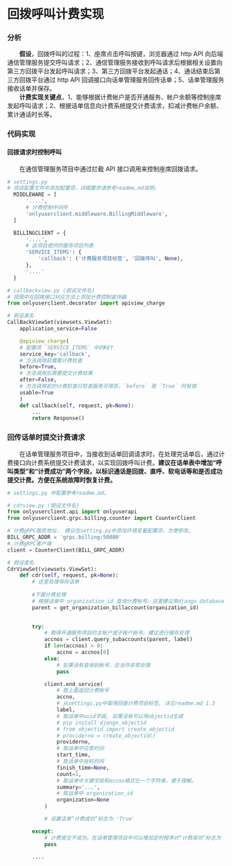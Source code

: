 # 回拨呼叫计费实现
### 分析
&emsp;&emsp;**假设**，回拨呼叫的过程：1、座席点击呼叫按键，浏览器通过 http API 向后端通信管理服务提交呼叫请求；2、通信管理服务接收到呼叫请求后根据相关设置向第三方回拨平台发起呼叫请求；3、第三方回拨平台发起通话；4、通话结束后第三方回拨平台通过 http API 回调接口向话单管理服务回传话单；5、话单管理服务接收话单并保存。    
&emsp;&emsp;**计费实现关键点**，1、能够根据计费帐户是否开通服务、帐户余额等控制座席发起呼叫请求；2、根据话单信息向计费系统提交计费请求，扣减计费帐户余额、累计通话时长等。    
### 代码实现
#### 回拨请求时控制呼叫
&emsp;&emsp;在通信管理服务项目中通过拦截 API 接口调用来控制座席回拨请求。     
```python
# settings.py
# 项目配置文件中添加配置项，详细要求请参考readme.md说明。
  MIDDLEWARE = [
      '....',
      # 计费控制中间件
      'onlyuserclient.middleware.BillingMiddleware',
  ]  

  BILLINGCLIENT = {
      '....',
      # 此项目提供的服务项目列表
      'SERVICE_ITEMS': {
          'callback': ('计费服务项目标签', '回拨呼叫', None),
      },
      '....'
  }

```
```python
# callbackview.py (假设文件名)
# 视图中在回拨接口对应方法上添加计费控制装饰器
from onlyuserclient.decorator import apiview_charge

# 假设类名
CallBackViewSet(viewsets.ViewSet):
    application_service=False

    @apiview_charge(
    # 配置项 `SERVICE_ITEMS` 中的KEY
    service_key='callback',
    # 方法调用前需要计费检查
    before=True,
    # 方法调用后需要提交计费结果
    after=False,
    # 方法调用前的计费检查只检查服务可用否，`before` 是 `True` 时有效
    usable=True
    )
    def callback(self, request, pk=None):
        ...
        return Response()

```
### 回传话单时提交计费请求    
&emsp;&emsp;在话单管理服务项目中，当接收到话单回调请求时，在处理完话单后，通过计费接口向计费系统提交计费请求，以实现回拨呼叫计费。**建议在话单表中增加“呼叫类型”和“计费成功”两个字段，以标识通话是回拨、直呼、软电话等和是否成功提交计费。方便在系统故障时恢复计费。**
```python
# settings.py 中配置参考readme.md。

# cdrview.py (假设文件名)
from onlyuserclient.api import onlyuserapi
from onlyuserclient.grpc.billing.counter import CounterClient

# 计费gRPC服务地址， 建议在setting.py中添加环境变量配置项，方便修改。
BILL_GRPC_ADDR = 'grpc.billing:50080'
# 计费gRPC客户端
client = CounterClient(BILL_GRPC_ADDR)

# 假设类名
CdrViewSet(viewsets.ViewSet):
    def cdr(self, request, pk=None):
        # 这里处理保存话单
        
        #下面计费处理
        # 根据话单中 organization_id 查询计费帐号。这里建议用django database cache 缓存计费帐号，可以大幅减少重复调用，但要控制好TTL，减少计费帐号绑定修改后计费错误，建议60秒。
        parent = get_organization_billaccount(organization_id)
  

        try:
            # 取得开通服务项目的主帐户或子帐户帐号。建议进行缓存处理
            accnos = client.query_subaccounts(parent, label)
            if len(accnos) > 0:
                accno = accnos[0]
            else:
                # 如果没有查询到帐号，应当作异常处理
                pass

            client.end_service(
                # 取上面返回计费帐号
                accno, 
                # 从settings.py中取得回拨计费项目标签, 详见readme.md 1.3 
                label, 
                # 取话单中uuid字段, 如果没有可以用objectid生成
                # pip install django_objectid
                # from objectid import create_objectid
                # providerno = create_objectid()
                providerno, 
                # 取话单中应答时间
                start_time, 
                # 取话单中挂机时间
                finish_time=None, 
                count=1, 
                # 取话单中关键字段和accno格式化一个字符串，便于理解。
                summary='...', 
                # 取话单中 organization_id
                organization=None
            )

            # 设置话单“计费成功”标志为 'True'

        except:
            # 计费提交不成功。在话单管理项目中可以增加定时程序对“计费成功”标志为 'False' 的话单重新提交。
            pass

        ....
```
